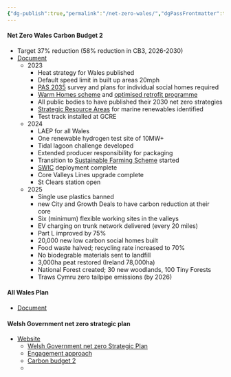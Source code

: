 ```yaml
---
{"dg-publish":true,"permalink":"/net-zero-wales/","dgPassFrontmatter":true}
---
```



#### Net Zero Wales Carbon Budget 2
- Target 37% reduction (58% reduction in CB3, 2026-2030)
- [Document](https://www.gov.wales/sites/default/files/publications/2021-10/net-zero-wales-carbon-budget-2-2021-25.pdf)
	- 2023
		- Heat strategy for Wales published
		- Default speed limit in built up areas 20mph
		- [PAS 2035](https://retrofitacademy.org/pas-2035-guide/) survey and plans for individual social homes required
		- [Warm Homes scheme](https://nest.gov.wales/) and [optimised retrofit programme](https://www.gov.wales/optimised-retrofit-programme)
		- All public bodies to have published their 2030 net zero strategies
		- [Strategic Resource Areas](https://www.gov.wales/development-strategic-resource-areas) for marine renewables identified
		- Test track installed at GCRE
	- 2024
		- LAEP for all Wales 
		- One renewable hydrogen test site of 10MW+
		- Tidal lagoon challenge developed
		- Extended producer responsibility for packaging
		- Transition to [Sustainable Farming Scheme](https://www.gov.wales/sustainable-farming-scheme-guide) started
		- [SWIC](https://www.swic.cymru/) deployment complete
		- Core Valleys Lines upgrade complete
		- St Clears station open
	- 2025
		- Single use plastics banned
		- new City and Growth Deals to have carbon reduction at their core
		- Six (minimum) flexible working sites in the valleys
		- EV charging on trunk network delivered (every 20 miles)
		- Part L improved by 75%
		- 20,000 new low carbon social homes built
		- Food waste halved; recycling rate increased to 70%
		- No biodegrable materials sent to landfill
		- 3,000ha peat restored (Ireland 78,000ha)
		- National Forest created; 30 new woodlands, 100 Tiny Forests
		- Traws Cymru zero tailpipe emissions (by 2026)


#### All Wales Plan
- [Document](https://www.gov.wales/sites/default/files/publications/2022-04/working-together-to-reach-net-zero-all-wales-plan-april-22-update.pdf)

#### Welsh Government net zero strategic plan
- [Website](https://www.gov.wales/net-zero-wales)
	- [Welsh Government net zero Strategic Plan](https://www.gov.wales/welsh-government-net-zero-strategic-plan)
	- [Engagement approach](https://www.gov.wales/engagement-approach-around-climate-change-2022-26)
	- [Carbon budget 2](https://www.gov.wales/net-zero-wales-carbon-budget-2-2021-2025)
	- 
